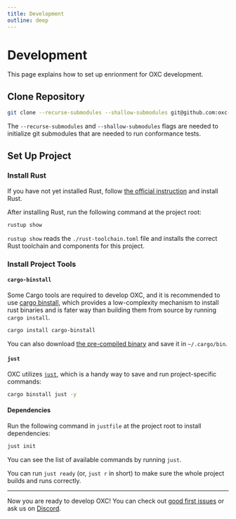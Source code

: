 ```yaml
---
title: Development
outline: deep
---
```


# Development

This page explains how to set up enrionment for OXC development.

## Clone Repository

```bash
git clone --recurse-submodules --shallow-submodules git@github.com:oxc-project/oxc.git
```

The `--recurse-submodules` and `--shallow-submodules` flags are needed to initialize git submodules that are needed to run conformance tests.

## Set Up Project

### Install Rust

If you have not yet installed Rust, follow [the official instruction](https://www.rust-lang.org/tools/install) and install Rust.

After installing Rust, run the following command at the project root:

```bash
rustup show
```

`rustup show` reads the `./rust-toolchain.toml` file and installs the correct Rust toolchain and components for this project.

### Install Project Tools

#### `cargo-binstall`

Some Cargo tools are required to develop OXC, and it is recommended to use [cargo binstall](https://github.com/cargo-bins/cargo-binstall), which provides a low-complexity mechanism to install rust binaries and is fater way than building them from source by running `cargo install`.

```bash
cargo install cargo-binstall
```

You can also download [the pre-compiled binary](https://github.com/cargo-bins/cargo-binstall#installation) and save it in `~/.cargo/bin`.

#### `just`

OXC utilizes [`just`](https://github.com/casey/just), which is a handy way to save and run project-specific commands:

```bash
cargo binstall just -y
```

#### Dependencies

Run the following command in `justfile` at the project root to install dependencies:

```bash
just init
```

You can see the list of available commands by running `just`.

You can run `just ready` (or, `just r` in short) to make sure the whole project builds and runs correctly.

---

Now you are ready to develop OXC!
You can check out [good first issues](https://github.com/oxc-project/oxc/contribute) or ask us on [Discord](https://discord.gg/9uXCAwqQZW).
